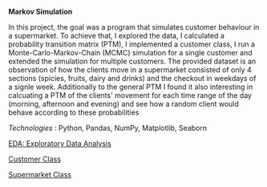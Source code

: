 **Markov Simulation**

In this project, the goal was a program that simulates customer behaviour in a supermarket. To achieve that, I explored the data, I calculated a probability transition matrix (PTM), I implemented a customer class, I run a Monte-Carlo-Markov-Chain (MCMC) simulation for a single customer and extended the simulation for multiple customers. The provided dataset is an observation of how the clients move in a supermarket consisted of only 4 sections (spicies, fruits, dairy and drinks) and the checkout in weekdays of a signle week. Additionally to the general PTM I found it also interesting in calcuating a PTM of the clients' movement for each time range of the day (morning, afternoon and evening) and see how a random client would behave according to these probabilities

*Technologies* : Python, Pandas, NumPy, Matplotlib, Seaborn

[EDA: Exploratory Data Analysis](https://github.com/vaggos3625/Portfolio/blob/main/Markov_Simulation_Supermarket/Class_Notes.ipynb)


[Customer Class](https://github.com/vaggos3625/Portfolio/blob/main/Markov_Simulation_Supermarket/customer_tools.py)


[Supermarket Class](https://github.com/vaggos3625/Portfolio/blob/main/Markov_Simulation_Supermarket/random_walk.py)
